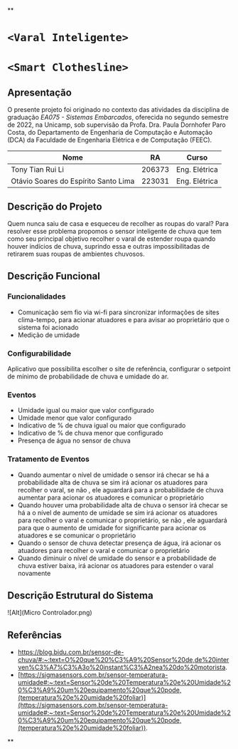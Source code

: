 **
# `<Varal Inteligente>`

  

  

# `<Smart Clothesline>`  

## Apresentação


O presente projeto foi originado no contexto das atividades da disciplina de graduação *EA075 - Sistemas Embarcados*, oferecida no segundo semestre de 2022, na Unicamp, sob supervisão da Profa. Dra. Paula Dornhofer Paro Costa, do Departamento de Engenharia de Computação e Automação (DCA) da Faculdade de Engenharia Elétrica e de Computação (FEEC).

|Nome | RA | Curso|
|--|--|--|
| Tony Tian Rui Li | 206373 | Eng. Elétrica|
| Otávio Soares do Espírito Santo Lima | 223031 | Eng. Elétrica|
## Descrição do Projeto
Quem nunca saiu de casa e esqueceu de recolher as roupas do varal? Para resolver esse problema propomos o sensor inteligente de chuva que tem como seu principal objetivo recolher o varal de estender roupa quando houver indícios de chuva, suprindo essa e outras impossibilitadas de retirarem suas roupas de ambientes chuvosos.
## Descrição Funcional
### Funcionalidades
  - Comunicação sem fio via wi-fi para sincronizar informações de sites clima-tempo, para acionar atuadores e para avisar ao proprietário que o sistema foi acionado
- Medição de umidade
### Configurabilidade
  Aplicativo que possibilita escolher o site de referência, configurar o setpoint de mínimo de probabilidade de chuva e umidade do ar.
### Eventos
- Umidade igual ou maior que valor configurado
- Umidade menor que valor configurado
- Indicativo de % de chuva igual ou maior que configurado
- Indicativo de % de chuva menor que configurado
- Presença de água no sensor de chuva
### Tratamento de Eventos
- Quando aumentar o nível de umidade o sensor irá checar se há a probabilidade alta de chuva se sim irá acionar os atuadores para recolher o varal, se não , ele aguardará para a probabilidade de chuva aumentar para acionar os atuadores e comunicar o proprietário
- Quando houver uma probabilidade alta de chuva o sensor irá checar se há a o nível de aumento de umidade se sim irá acionar os atuadores para recolher o varal e comunicar o proprietário, se não , ele aguardará para que o aumento de umidade for significante para acionar os atuadores e se comunicar o proprietário
- Quando o sensor de chuva detectar presença de água, irá acionar os atuadores para recolher o varal e comunicar o proprietário
- Quando diminuir o nível de umidade do sensor e a probabilidade de chuva estiver baixa, irá acionar os atuadores para estender o varal novamente
## Descrição Estrutural do Sistema
![Alt](Micro Controlador.png)
## Referências
- https://blog.bidu.com.br/sensor-de-chuva/#:~:text=O%20que%20%C3%A9%20Sensor%20de,de%20interven%C3%A7%C3%A3o%20instant%C3%A2nea%20do%20motorista.
- [https://sigmasensors.com.br/sensor-temperatura-umidade#:~:text=Sensor%20de%20Temperatura%20e%20Umidade%20%C3%A9%20um%20equipamento%20que%20pode,(temperatura%20e%20umidade%20foliar)](https://sigmasensors.com.br/sensor-temperatura-umidade#:~:text=Sensor%20de%20Temperatura%20e%20Umidade%20%C3%A9%20um%20equipamento%20que%20pode,(temperatura%20e%20umidade%20foliar)).

**
